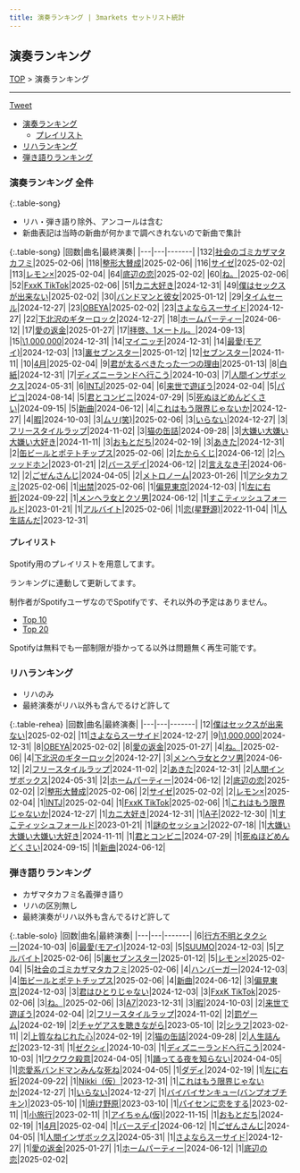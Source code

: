```yaml
---
title: 演奏ランキング | 3markets セットリスト統計
---
```

## 演奏ランキング


[TOP](/setlist/) > 演奏ランキング

___

 <a href="https://twitter.com/share?ref_src=twsrc%5Etfw" data-text="3markets[ ]セットリスト > 演奏ランキング" class="twitter-share-button" data-via="3markets" data-hashtags="3markets" data-related="3markets" data-show-count="false">Tweet</a>

* [演奏ランキング](#演奏ランキング)
    * [プレイリスト](#プレイリスト)
* [リハランキング](#リハランキング)
* [弾き語りランキング](#弾き語りランキング)


### 演奏ランキング 全件

{:.table-song}

* リハ・弾き語り除外、アンコールは含む
* 新曲表記は当時の新曲が何かまで調べきれないので新曲で集計

{:.table-song}
|回数|曲名|最終演奏|
|---|---|-------|
|132|[社会のゴミカザマタカフミ](song002.html)|2025-02-06|
|118|[整形大賛成](song005.html)|2025-02-06|
|116|[サイゼ](song004.html)|2025-02-02|
|113|[レモン×](song003.html)|2025-02-04|
|64|[底辺の恋](song008.html)|2025-02-02|
|60|[ね。](song076.html)|2025-02-06|
|52|[FxxK TikTok](song082.html)|2025-02-06|
|51|[カニ大好き](song079.html)|2024-12-31|
|49|[僕はセックスが出来ない](song006.html)|2025-02-02|
|30|[バンドマンと彼女](song009.html)|2025-01-12|
|29|[タイムセール](song007.html)|2024-12-27|
|23|[OBEYA](song021.html)|2025-02-02|
|23|[さよならスーサイド](song013.html)|2024-12-27|
|22|[下北沢のギターロック](song015.html)|2024-12-27|
|18|[ホームパーティー](song011.html)|2024-06-12|
|17|[愛の返金](song012.html)|2025-01-27|
|17|[拝啓、1メートル。](song010.html)|2024-09-13|
|15|[\1,000,000](song022.html)|2024-12-31|
|14|[マイニッチ](song046.html)|2024-12-31|
|14|[最愛(モアイ)](song014.html)|2024-12-03|
|13|[裏セブンスター](song017.html)|2025-01-12|
|12|[セブンスター](song020.html)|2024-11-11|
|10|[4月](song029.html)|2025-02-04|
|9|[君が太るべきたった一つの理由](song034.html)|2025-01-13|
|8|[白紙](song098.html)|2024-12-31|
|7|[ディズニーランドへ行こう](song095.html)|2024-10-03|
|7|[人間インザボックス](song016.html)|2024-05-31|
|6|[INTJ](song096.html)|2025-02-04|
|6|[来世で遊ぼう](song075.html)|2024-02-04|
|5|[パピコ](song036.html)|2024-08-14|
|5|[君とコンビニ](song024.html)|2024-07-29|
|5|[死ぬほどめんどくさい](song018.html)|2024-09-15|
|5|[新曲](song001.html)|2024-06-12|
|4|[これはもう限界じゃないか](song081.html)|2024-12-27|
|4|[暇](song040.html)|2024-10-03|
|3|[ムリ(笑)](song099.html)|2025-02-06|
|3|[いらない](song078.html)|2024-12-27|
|3|[フリースタイルラップ](song074.html)|2024-11-02|
|3|[猫の缶詰](song041.html)|2024-09-28|
|3|[大嫌い大嫌い大嫌い大好き](song035.html)|2024-11-11|
|3|[おもとだち](song033.html)|2024-02-19|
|3|[あきた](song019.html)|2024-12-31|
|2|[缶ビールとポテトチップス](song043.html)|2025-02-06|
|2|[たからくじ](song032.html)|2024-06-12|
|2|[ヘッッドホン](song030.html)|2023-01-21|
|2|[バースデイ](song028.html)|2024-06-12|
|2|[言えなき子](song027.html)|2024-06-12|
|2|[ごぜんさんじ](song026.html)|2024-04-05|
|2|[メトロノーム](song025.html)|2023-01-26|
|1|[アシタカフミ](song101.html)|2025-02-06|
|1|[出禁](song100.html)|2025-02-06|
|1|[偏見東京](song092.html)|2024-12-03|
|1|[左に右折](song087.html)|2024-09-22|
|1|[メンヘラ女とクソ男](song072.html)|2024-06-12|
|1|[すこティッシュフォールド](song045.html)|2023-01-21|
|1|[アルバイト](song042.html)|2025-02-06|
|1|[恋(星野源)](song037.html)|2022-11-04|
|1|[人生詰んだ](song031.html)|2023-12-31|


#### プレイリスト

Spotify用のプレイリストを用意してます。

ランキングに連動して更新してます。

制作者がSpotifyユーザなのでSpotifyです、それ以外の予定はありません。

* [Top 10](https://open.spotify.com/playlist/2k4rxGfOCIWZhr0lHnA0Yf)
* [Top 20](https://open.spotify.com/playlist/00msjQPDjFaoAm6IIEM2ka)

Spotifyは無料でも一部制限が掛かってる以外は問題無く再生可能です。

### リハランキング

* リハのみ
* 最終演奏がリハ以外も含んでるけど許して


{:.table-rehea}
|回数|曲名|最終演奏|
|---|---|-------|
|12|[僕はセックスが出来ない](song006.html)|2025-02-02|
|11|[さよならスーサイド](song013.html)|2024-12-27|
|9|[\1,000,000](song022.html)|2024-12-31|
|8|[OBEYA](song021.html)|2025-02-02|
|8|[愛の返金](song012.html)|2025-01-27|
|4|[ね。](song076.html)|2025-02-06|
|4|[下北沢のギターロック](song015.html)|2024-12-27|
|3|[メンヘラ女とクソ男](song072.html)|2024-06-12|
|2|[フリースタイルラップ](song074.html)|2024-11-02|
|2|[あきた](song019.html)|2024-12-31|
|2|[人間インザボックス](song016.html)|2024-05-31|
|2|[ホームパーティー](song011.html)|2024-06-12|
|2|[底辺の恋](song008.html)|2025-02-02|
|2|[整形大賛成](song005.html)|2025-02-06|
|2|[サイゼ](song004.html)|2025-02-02|
|2|[レモン×](song003.html)|2025-02-04|
|1|[INTJ](song096.html)|2025-02-04|
|1|[FxxK TikTok](song082.html)|2025-02-06|
|1|[これはもう限界じゃないか](song081.html)|2024-12-27|
|1|[カニ大好き](song079.html)|2024-12-31|
|1|[A子](song047.html)|2022-12-30|
|1|[すこティッシュフォールド](song045.html)|2023-01-21|
|1|[謎のセッション](song038.html)|2022-07-18|
|1|[大嫌い大嫌い大嫌い大好き](song035.html)|2024-11-11|
|1|[君とコンビニ](song024.html)|2024-07-29|
|1|[死ぬほどめんどくさい](song018.html)|2024-09-15|
|1|[新曲](song001.html)|2024-06-12|


### 弾き語りランキング

* カザマタカフミ名義弾き語り
* リハの区別無し
* 最終演奏がリハ以外も含んでるけど許して


{:.table-solo}
|回数|曲名|最終演奏|
|---|---|-------|
|6|[行方不明とタクシー](song039.html)|2024-10-03|
|6|[最愛(モアイ)](song014.html)|2024-12-03|
|5|[SUUMO](song083.html)|2024-12-03|
|5|[アルバイト](song042.html)|2025-02-06|
|5|[裏セブンスター](song017.html)|2025-01-12|
|5|[レモン×](song003.html)|2025-02-04|
|5|[社会のゴミカザマタカフミ](song002.html)|2025-02-06|
|4|[ハンバーガー](song084.html)|2024-12-03|
|4|[缶ビールとポテトチップス](song043.html)|2025-02-06|
|4|[新曲](song001.html)|2024-06-12|
|3|[偏見東京](song092.html)|2024-12-03|
|3|[君はひとりじゃない](song091.html)|2024-12-03|
|3|[FxxK TikTok](song082.html)|2025-02-06|
|3|[ね。](song076.html)|2025-02-06|
|3|[A7](song073.html)|2023-12-31|
|3|[暇](song040.html)|2024-10-03|
|2|[来世で遊ぼう](song075.html)|2024-02-04|
|2|[フリースタイルラップ](song074.html)|2024-11-02|
|2|[罰ゲーム](song071.html)|2024-02-19|
|2|[チャゲアスを聴きながら](song070.html)|2023-05-10|
|2|[シラフ](song050.html)|2023-02-11|
|2|[上質なねじれた心](song048.html)|2024-02-19|
|2|[猫の缶詰](song041.html)|2024-09-28|
|2|[人生詰んだ](song031.html)|2023-12-31|
|1|[ゼクシィ](song097.html)|2024-10-03|
|1|[ディズニーランドへ行こう](song095.html)|2024-10-03|
|1|[ワクワク殺意](song094.html)|2024-04-05|
|1|[踊ってる夜を知らない](song093.html)|2024-04-05|
|1|[恋愛系バンドマンみんな死ね](song090.html)|2024-04-05|
|1|[ダディ](song088.html)|2024-02-19|
|1|[左に右折](song087.html)|2024-09-22|
|1|[Nikki（仮）](song085.html)|2023-12-31|
|1|[これはもう限界じゃないか](song081.html)|2024-12-27|
|1|[いらない](song078.html)|2024-12-27|
|1|[バイバイサンキュー(バンプオブチキン)](song077.html)|2023-05-10|
|1|[焼け野原](song069.html)|2023-03-10|
|1|[パイセンに恋をする](song051.html)|2023-02-11|
|1|[小旅行](song049.html)|2023-02-11|
|1|[アイちゃん(仮)](song044.html)|2022-11-15|
|1|[おもとだち](song033.html)|2024-02-19|
|1|[4月](song029.html)|2025-02-04|
|1|[バースデイ](song028.html)|2024-06-12|
|1|[ごぜんさんじ](song026.html)|2024-04-05|
|1|[人間インザボックス](song016.html)|2024-05-31|
|1|[さよならスーサイド](song013.html)|2024-12-27|
|1|[愛の返金](song012.html)|2025-01-27|
|1|[ホームパーティー](song011.html)|2024-06-12|
|1|[底辺の恋](song008.html)|2025-02-02|


<script src="https://cdnjs.cloudflare.com/ajax/libs/jquery/3.6.1/jquery.min.js" integrity="sha512-aVKKRRi/Q/YV+4mjoKBsE4x3H+BkegoM/em46NNlCqNTmUYADjBbeNefNxYV7giUp0VxICtqdrbqU7iVaeZNXA==" crossorigin="anonymous" referrerpolicy="no-referrer"></script>
<script src="https://cdnjs.cloudflare.com/ajax/libs/jquery.tablesorter/2.31.3/js/jquery.tablesorter.min.js" integrity="sha512-qzgd5cYSZcosqpzpn7zF2ZId8f/8CHmFKZ8j7mU4OUXTNRd5g+ZHBPsgKEwoqxCtdQvExE5LprwwPAgoicguNg==" crossorigin="anonymous" referrerpolicy="no-referrer"></script>
<link rel="stylesheet" href="https://cdnjs.cloudflare.com/ajax/libs/jquery.tablesorter/2.31.3/css/theme.default.min.css" integrity="sha512-wghhOJkjQX0Lh3NSWvNKeZ0ZpNn+SPVXX1Qyc9OCaogADktxrBiBdKGDoqVUOyhStvMBmJQ8ZdMHiR3wuEq8+w==" crossorigin="anonymous" referrerpolicy="no-referrer" />
<script>
$(function() {
    $(".table-song").tablesorter();
    $(".table-rehea").tablesorter();
    $(".table-solo").tablesorter();
});
</script>

<script async src="https://platform.twitter.com/widgets.js" charset="utf-8"></script>